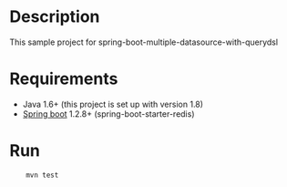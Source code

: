 # Description
This sample project for spring-boot-multiple-datasource-with-querydsl

# Requirements
* Java 1.6+ (this project is set up with version 1.8)
* [Spring boot](http://projects.spring.io/spring-boot/) 1.2.8+ (spring-boot-starter-redis)

# Run
```bash
	mvn test
```
